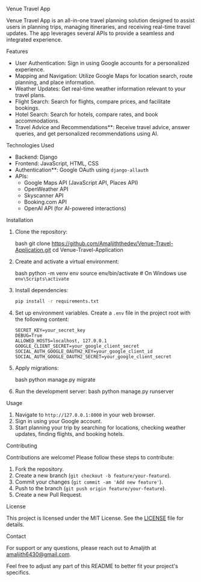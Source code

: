 Venue Travel App

Venue Travel App is an all-in-one travel planning solution designed to assist users in planning trips, 
managing itineraries, and receiving real-time travel updates. The app leverages several APIs to provide a seamless and integrated experience.

Features

- User Authentication: Sign in using Google accounts for a personalized experience.
- Mapping and Navigation: Utilize Google Maps for location search, route planning, and place information.
- Weather Updates: Get real-time weather information relevant to your travel plans.
- Flight Search: Search for flights, compare prices, and facilitate bookings.
- Hotel Search: Search for hotels, compare rates, and book accommodations.
- Travel Advice and Recommendations**: Receive travel advice, answer queries, and get personalized recommendations using AI.

 Technologies Used

- Backend: Django
- Frontend: JavaScript, HTML, CSS
- Authentication**: Google OAuth using `django-allauth`
- APIs:
  - Google Maps API (JavaScript API, Places API)
  - OpenWeather API
  - Skyscanner API
  - Booking.com API
  - OpenAI API (for AI-powered interactions)

Installation

1. Clone the repository:

   bash
   git clone https://github.com/Amaljiththedev/Venue-Travel-Application.git
   cd Venue-Travel-Application
   

2. Create and activate a virtual environment:

   bash
   python -m venv env
   source env/bin/activate  # On Windows use `env\Scripts\activate`
   

3. Install dependencies:

   ```bash
   pip install -r requirements.txt
   ```

4. Set up environment variables. Create a `.env` file in the project root with the following content:

   ```env
   SECRET_KEY=your_secret_key
   DEBUG=True
   ALLOWED_HOSTS=localhost, 127.0.0.1
   GOOGLE_CLIENT_SECRET=your_google_client_secret
   SOCIAL_AUTH_GOOGLE_OAUTH2_KEY=your_google_client_id
   SOCIAL_AUTH_GOOGLE_OAUTH2_SECRET=your_google_client_secret
   ```

5. Apply migrations:

   bash
   python manage.py migrate
   

6. Run the development server:
   bash
   python manage.py runserver


Usage

1. Navigate to `http://127.0.0.1:8000` in your web browser.
2. Sign in using your Google account.
3. Start planning your trip by searching for locations, checking weather updates, finding flights, and booking hotels.

Contributing

Contributions are welcome! Please follow these steps to contribute:

1. Fork the repository.
2. Create a new branch (`git checkout -b feature/your-feature`).
3. Commit your changes (`git commit -am 'Add new feature'`).
4. Push to the branch (`git push origin feature/your-feature`).
5. Create a new Pull Request.

License

This project is licensed under the MIT License. See the [LICENSE](LICENSE) file for details.

Contact

For support or any questions, please reach out to Amaljith at amaljith6430@gmail.com.


Feel free to adjust any part of this README to better fit your project's specifics.
